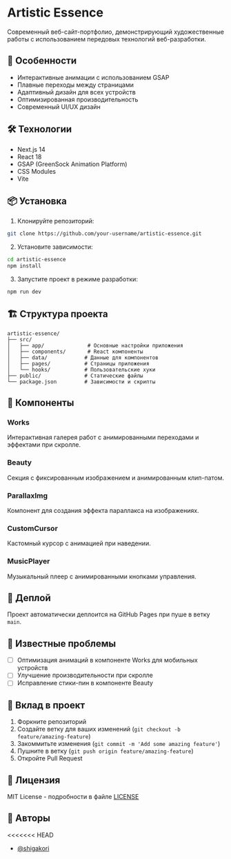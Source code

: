 # Artistic Essence

Современный веб-сайт-портфолио, демонстрирующий художественные работы с использованием передовых технологий веб-разработки.

## 🚀 Особенности

- Интерактивные анимации с использованием GSAP
- Плавные переходы между страницами
- Адаптивный дизайн для всех устройств
- Оптимизированная производительность
- Современный UI/UX дизайн

## 🛠 Технологии

- Next.js 14
- React 18
- GSAP (GreenSock Animation Platform)
- CSS Modules
- Vite

## 📦 Установка

1. Клонируйте репозиторий:
```bash
git clone https://github.com/your-username/artistic-essence.git
```

2. Установите зависимости:
```bash
cd artistic-essence
npm install
```

3. Запустите проект в режиме разработки:
```bash
npm run dev
```

## 🏗 Структура проекта

```
artistic-essence/
├── src/
│   ├── app/              # Основные настройки приложения
│   ├── components/       # React компоненты
│   ├── data/            # Данные для компонентов
│   ├── pages/           # Страницы приложения
│   └── hooks/           # Пользовательские хуки
├── public/              # Статические файлы
└── package.json         # Зависимости и скрипты
```

## 🎨 Компоненты

### Works
Интерактивная галерея работ с анимированными переходами и эффектами при скролле.

### Beauty
Секция с фиксированным изображением и анимированным клип-патом.

### ParallaxImg
Компонент для создания эффекта параллакса на изображениях.

### CustomCursor
Кастомный курсор с анимацией при наведении.

### MusicPlayer
Музыкальный плеер с анимированными кнопками управления.

## 🚀 Деплой

Проект автоматически деплоится на GitHub Pages при пуше в ветку `main`.

## 📝 Известные проблемы

- [ ] Оптимизация анимаций в компоненте Works для мобильных устройств
- [ ] Улучшение производительности при скролле
- [ ] Исправление стики-пин в компоненте Beauty

## 🤝 Вклад в проект

1. Форкните репозиторий
2. Создайте ветку для ваших изменений (`git checkout -b feature/amazing-feature`)
3. Закоммитьте изменения (`git commit -m 'Add some amazing feature'`)
4. Пушните в ветку (`git push origin feature/amazing-feature`)
5. Откройте Pull Request

## 📄 Лицензия

MIT License - подробности в файле [LICENSE](LICENSE)

## 👥 Авторы

<<<<<<< HEAD

- [@shigakori](https://github.com/shigakori)

